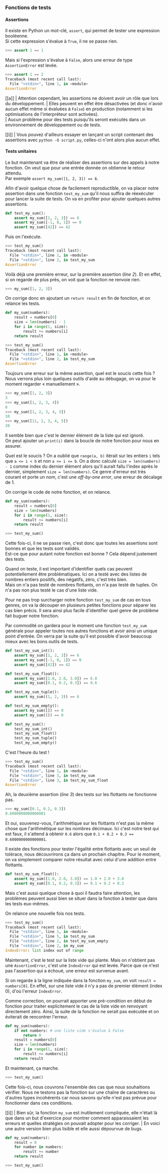 ### Fonctions de tests

#### Assertions

Il existe en Python un mot-clé, `assert`, qui permet de tester une expression booléenne.  
Si cette expression s'évalue à `True`, il ne se passe rien.

```python
>>> assert 1 == 1
```

Mais si l'expression s'évalue à `False`, alors une erreur de type `AssertionError` est levée.

```python
>>> assert 1 == 2
Traceback (most recent call last):
  File "<stdin>", line 1, in <module>
AssertionError
```

[[a]]
| Attention cependant, les assertions ne doivent avoir un rôle que lors du développement.
| Elles peuvent en effet être désactivées (et donc n'avoir aucun effet même si évaluées à `False`) en production (notamment si les optimisations de l'interpréteur sont activées).  
| Aucun problème pour des tests puisqu'ils seront exécutés dans un environnement de développement ou de tests.

[[i]]
| Vous pouvez d'ailleurs essayer en lançant un script contenant des assertions avec `python -O script.py`, celles-ci n'ont alors plus aucun effet.

#### Tests unitaires

Le but maintenant va être de réaliser des assertions sur des appels à notre fonction.
On veut que pour une entrée donnée on obtienne le retour attendu.  
Par exemple `assert my_sum([1, 2, 3]) == 6`.

Afin d'avoir quelque chose de facilement reproductible, on va placer notre assertion dans une fonction `test_my_sum` qu'il nous suffira de réexécuter pour lancer la suite de tests.
On va en profiter pour ajouter quelques autres assertions.

```python
def test_my_sum():
    assert my_sum([1, 2, 3]) == 6
    assert my_sum([-1, 0, 1]) == 0
    assert my_sum([42]) == 42
```

Puis on l'exécute.

```python
>>> test_my_sum()
Traceback (most recent call last):
  File "<stdin>", line 1, in <module>
  File "<stdin>", line 2, in test_my_sum
AssertionError
```

Voilà déjà une première erreur, sur la première assertion (_line 2_).
Et en effet, si on regarde de plus près, on voit que la fonction ne renvoie rien.

```python
>>> my_sum([1, 2, 3])
```

On corrige donc en ajoutant un `return result` en fin de fonction, et on relance les tests.

```python
def my_sum(numbers):
    result = numbers[0]
    size = len(numbers) - 1
    for i in range(1, size):
        result += numbers[i]
    return result
```

```python
>>> test_my_sum()
Traceback (most recent call last):
  File "<stdin>", line 1, in <module>
  File "<stdin>", line 2, in test_my_sum
AssertionError
```

Toujours une erreur sur la même assertion, quel est le soucis cette fois ?
Nous verrons plus loin quelques outils d'aide au débugage, on va pour le moment regarder « manuellement ».

```python
>>> my_sum([1, 2, 3])
3
>>> my_sum([1, 2, 3, 4])
6
>>> my_sum([1, 2, 3, 4, 5])
10
>>> my_sum([11, 2, 3, 4, 5])
20
```

Il semble bien que c'est le dernier élément de la liste qui est ignoré.  
On peut ajouter un `print(i)` dans la boucle de notre fonction pour nous en assurer.

Quel est le soucis ? On a oublié que `range(a, b)` itérait sur les entiers `i` tels que `a <= i < b` et non `a <= i <= b`.
On a donc calculé `size = len(numbers) - 1` comme index du dernier élément alors qu'il aurait fallu l'index après le dernier, simplement `size = len(numbers)`.
Ce genre d'erreur est très courant et porte un nom, c'est une _off-by-one error_, une erreur de décalage de 1.

On corrige le code de notre fonction, et on relance.

```python
def my_sum(numbers):
    result = numbers[0]
    size = len(numbers)
    for i in range(1, size):
        result += numbers[i]
    return result
```

```python
>>> test_my_sum()
```

Cette fois-ci, il ne se passe rien, c'est donc que toutes les assertions sont bonnes et que les tests sont validés.  
Est-ce que pour autant notre fonction est bonne ?
Cela dépend justement des tests.

Quand on teste, il est important d'identifier quels cas peuvent potentiellement être problématiques.
Ici on a testé avec des listes de nombres entiers positifs, des négatifs, zéro, c'est très bien.  
Mais on n'a pas testé de nombres flottants, on n'a pas testé de tuples.
On n'a pas non plus testé le cas d'une liste vide.

Pour ne pas trop surcharger notre fonction `test_my_sum` de cas en tous genres, on va la découper en plusieurs petites fonctions pour séparer les cas bien précis.
Il sera ainsi plus facile d'identifier quel genre de problème fait buguer notre fonction.

Par commodité on gardera pour le moment une fonction `test_my_sum` générale pour appeler toutes nos autres fonctions et avoir ainsi un unique point d'entrée.
On verra par la suite qu'il est possible d'avoir beaucoup mieux avec les bons outils de tests.

```python
def test_my_sum_int():
    assert my_sum([1, 2, 3]) == 6
    assert my_sum([-1, 0, 1]) == 0
    assert my_sum([42]) == 42

def test_my_sum_float():
    assert my_sum([1.0, 2.0, 3.0]) == 6.0
    assert my_sum([0.1, 0.2, 0.3]) == 0.6

def test_my_sum_tuple():
    assert my_sum((1, 2, 3)) == 6

def test_my_sum_empty():
    assert my_sum([]) == 0
    assert my_sum(()) == 0

def test_my_sum():
    test_my_sum_int()
    test_my_sum_float()
    test_my_sum_tuple()
    test_my_sum_empty()
```

C'est l'heure du test !

```python
>>> test_my_sum()
Traceback (most recent call last):
  File "<stdin>", line 1, in <module>
  File "<stdin>", line 3, in test_my_sum
  File "<stdin>", line 3, in test_my_sum_float
AssertionError
```

Ah, la deuxième assertion (_line 3_) des tests sur les flottants ne fonctionne pas.

```python
>>> my_sum([0.1, 0.2, 0.3])
0.6000000000000001
```

Et oui, souvenez-vous, l'arithmétique sur les flottants n'est pas la même chose que l'arithmétique sur les nombres décimaux.
Ici c'est notre test qui est faux, il s'attend à obtenir `0.6` alors que `0.1 + 0.2 + 0.3 == 0.6000000000000001`.

Il existe des fonctions pour tester l'égalité entre flottants avec un seuil de tolérace, nous découvrirons ça dans un prochain chapitre.
Pour le moment, on va simplement comparer notre résultat avec celui d'une addition entre flottants.

```python
def test_my_sum_float():
    assert my_sum([1.0, 2.0, 3.0]) == 1.0 + 2.0 + 3.0
    assert my_sum([0.1, 0.2, 0.3]) == 0.1 + 0.2 + 0.3
```

Mais c'est aussi quelque chose à quoi il faudra faire attention, les problèmes peuvent aussi bien se situer dans la fonction à tester que dans les tests eux-mêmes.

On relance une nouvelle fois nos tests.

```python
>>> test_my_sum()
Traceback (most recent call last):
  File "<stdin>", line 1, in <module>
  File "<stdin>", line 5, in test_my_sum
  File "<stdin>", line 2, in test_my_sum_empty
  File "<stdin>", line 2, in my_sum
IndexError: list index out of range
```

Maintenant, c'est le test sur la liste vide qui plante.
Mais on n'obtient pas une `AssertionError`, c'est une `IndexError` qui est levée.
Parce que ce n'est pas l'assertion qui a échoué, une erreur est survenue avant.

Si on regarde à la ligne indiquée dans la fonction `my_sum`, on voit `result = numbers[0]`.
En effet, sur une liste vide il n'y a pas de premier élément (index 0), d'où l'erreur `IndexError`.

Comme correction, on pourrait apporter une pré-condition en début de fonction pour traiter explicitement le cas de la liste vide en renvoyant directement zéro.
Ainsi, la suite de la fonction ne serait pas exécutée et on éviterait de rencontrer l'erreur.

```python
def my_sum(numbers):
    if not numbers: # une liste vide s'évalue à False
        return 0
    result = numbers[0]
    size = len(numbers)
    for i in range(1, size):
        result += numbers[i]
    return result
```

Et maintenant, ça marche.

```python
>>> test_my_sum()
```

Cette fois-ci, nous couvrons l'ensemble des cas que nous souhaitions vérifier.
Nous ne testons pas la fonction sur une chaîne de caractères ou d'autres types incohérents car nous savons qu'elle n'est pas prévue pour fonctionner dans ces conditions.

[[i]]
| Bien sûr, la fonction `my_sum` est inutilement compliquée, elle n'était là que dans un but d'exercice pour montrer comment apparaissaient les erreurs et quelles stratégies on pouvait adopter pour les corriger.
| En voici une autre version bien plus lisible et elle aussi dépourvue de bugs.

```python
def my_sum(numbers):
    result = 0
    for number in numbers:
        result += number
    return result
```

```python
>>> test_my_sum()
```
